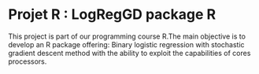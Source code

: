 <h1>Projet R : LogRegGD package R </h1>
This project is part of our programming course R.The main objective is to develop an R package offering:
Binary logistic regression with stochastic gradient descent method with the ability to exploit the capabilities of cores processors.

